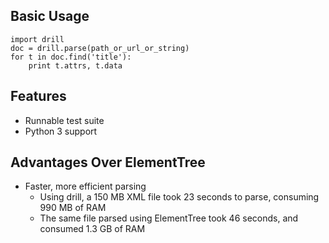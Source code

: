 ## Basic Usage

    import drill
    doc = drill.parse(path_or_url_or_string)
    for t in doc.find('title'):
        print t.attrs, t.data

## Features

* Runnable test suite
* Python 3 support

## Advantages Over ElementTree

* Faster, more efficient parsing
    * Using drill, a 150 MB XML file took 23 seconds to parse, consuming 990 MB of RAM
    * The same file parsed using ElementTree took 46 seconds, and consumed 1.3 GB of RAM
